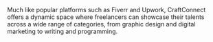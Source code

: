 
Much like popular platforms such as Fiverr and Upwork, CraftConnect offers a dynamic space where freelancers can showcase their talents across a wide range of categories, from graphic design and digital marketing to writing and programming. 

